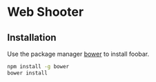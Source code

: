 # Web Shooter


## Installation

Use the package manager [bower](https://bower.io/) to install foobar.

```bash
npm install -g bower
bower install
```
